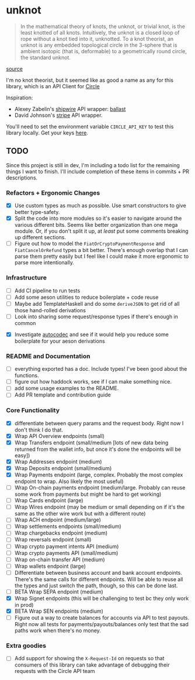 # unknot

> In the mathematical theory of knots, the unknot, or trivial knot, is the least knotted of all knots. Intuitively, the unknot is a closed loop of rope without a knot tied into it, unknotted. To a knot theorist, an unknot is any embedded topological circle in the 3-sphere that is ambient isotopic (that is, deformable) to a geometrically round circle, the standard unknot.

[source](https://en.wikipedia.org/wiki/Unknot)

I'm no knot theorist, but it seemed like as good a name as any for this library, which is an API Client for [Circle](https://developers.circle.com/)

Inspiration:

* Alexey Zabelin's [shipwire](https://www.shipwire.com/) API wrapper: [ballast](https://github.com/alexeyzab/ballast)
* David Johnson's [stripe](https://github.com/dmjio/stripe) API wrapper.

You'll need to set the environment variable `CIRCLE_API_KEY` to test this library locally.  Get your keys [here](https://developers.circle.com/docs/api-keys).

## TODO

Since this project is still in dev, I'm including a todo list for the remaining things I want to finish.  I'll include completion of these items in commits + PR descriptions.

### Refactors + Ergonomic Changes

- [x] Use custom types as much as possible.  Use smart constructors to give better type-safety.
- [x] Split the code into more modules so it's easier to navigate around the various different bits.  Seems like better organization than one mega module.  Or, if you don't split it up, at _least_ put some comments breaking up different sections.
- [ ] Figure out how to model the `FiatOrCryptoPaymentResponse` and `FiatCancelOrRefund` types a bit better.  There's enough overlap that I can parse them pretty easily but I feel like I could make it more ergonomic to parse more intentionally.

### Infrastructure
- [ ] Add CI pipeline to run tests
- [ ] Add some aeson utilities to reduce boilerplate + code reuse
- [ ] Maybe add TemplateHaskell and do some `deriveJSON` to get rid of all those hand-rolled derivations
- [ ] Look into sharing some request/response types if there's enough in common
* [x] Investigate [autocodec](https://github.com/NorfairKing/autodocodec#readme) and see if it would help you reduce some boilerplate for your aeson derivations


### README and Documentation

- [ ] everything exported has a doc.  Include types!  I've been good about the functions.
- [ ] figure out how haddock works, see if I can make something nice.
- [ ] add some usage examples to the README.
- [ ] Add PR template and contribution guide

### Core Functionality

- [x] differentiate between query params and the request body.  Right now I don't think I do that.
- [x] Wrap API Overview endpoints (small)
- [x] Wrap Transfers endpoint (small/medium [lots of new data being returned from the wallet info, but once it's done the endpoints will be easy])
- [x] Wrap Addresses endpoint (medium)
- [x] Wrap Deposits endpoint (small/medium)
- [x] Wrap Payments endpoint (large, complex.  Probably the most complex endpoint to wrap.  Also likely the most useful)
- [ ] Wrap On-chain payments endpoint (medium/large.  Probably can reuse some work from payments but might be hard to get working)
- [ ] Wrap Cards endpoint (large)
- [ ] Wrap Wires endpoint (may be medium or small depending on if it's the same as the other wire work but with a different route)
- [ ] Wrap ACH endpoint (medium/large)
- [ ] Wrap settlements endpoints (small/medium)
- [ ] Wrap chargebacks endpoint (medium)
- [ ] Wrap reversals endpoint (small)
- [ ] Wrap crypto payment intents API (medium)
- [ ] Wrap crypto payments API (small/medium)
- [ ] Wrap on-chain transfer API (medium)
- [ ] Wrap wallets endpoint (large)
- [ ] Differentiate between business account and bank account endpoints.  There's the same calls for different endpoints.  Will be able to reuse all the types and just switch the path, though, so this can be done last.
- [ ] BETA Wrap SEPA endpoint (medium)
- [x] Wrap Signet endpoints (this will be challenging to test bc they only work in prod)
- [x] BETA Wrap SEN endpoints (medium)
- [ ] Figure out a way to create balances for accounts via API to test payouts.  Right now all tests for payments/payouts/balances only test that the sad paths work when there's no money.

### Extra goodies

- [ ] Add support for showing the `X-Request-Id` on requests so that consumers of this library can take advantage of debugging their requests with the Circle API team
